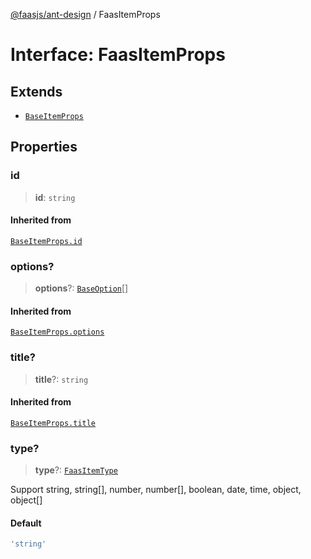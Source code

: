 [@faasjs/ant-design](../README.md) / FaasItemProps

# Interface: FaasItemProps

## Extends

- [`BaseItemProps`](BaseItemProps.md)

## Properties

### id

> **id**: `string`

#### Inherited from

[`BaseItemProps.id`](BaseItemProps.md#id)

### options?

> **options**?: [`BaseOption`](../type-aliases/BaseOption.md)[]

#### Inherited from

[`BaseItemProps.options`](BaseItemProps.md#options)

### title?

> **title**?: `string`

#### Inherited from

[`BaseItemProps.title`](BaseItemProps.md#title)

### type?

> **type**?: [`FaasItemType`](../type-aliases/FaasItemType.md)

Support string, string[], number, number[], boolean, date, time, object, object[]

#### Default

```ts
'string'
```
